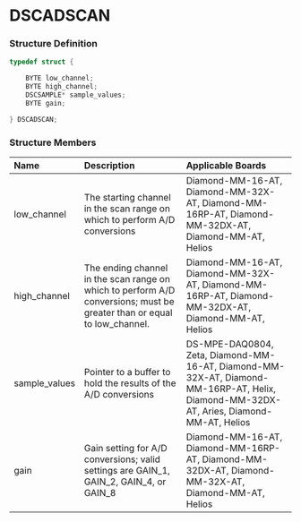 # DSCADSCAN

### Structure Definition

```c
typedef struct {

    BYTE low_channel;
    BYTE high_channel;
    DSCSAMPLE* sample_values;
    BYTE gain;

} DSCADSCAN;
```

### Structure Members

| Name | Description | Applicable Boards |
| :--- | :--- | :--- |
| low\_channel | The starting channel in the scan range on which to perform A/D conversions | Diamond-MM-16-AT, Diamond-MM-32X-AT, Diamond-MM-16RP-AT, Diamond-MM-32DX-AT, Diamond-MM-AT, Helios |
| high\_channel | The ending channel in the scan range on which to perform A/D conversions; must be greater than or equal to low\_channel. | Diamond-MM-16-AT, Diamond-MM-32X-AT, Diamond-MM-16RP-AT, Diamond-MM-32DX-AT, Diamond-MM-AT, Helios |
| sample\_values | Pointer to a buffer to hold the results of the A/D conversions | DS-MPE-DAQ0804, Zeta, Diamond-MM-16-AT, Diamond-MM-32X-AT, Diamond-MM-16RP-AT, Helix, Diamond-MM-32DX-AT, Aries, Diamond-MM-AT, Helios |
| gain | Gain setting for A/D conversions; valid settings are GAIN\_1, GAIN\_2, GAIN\_4, or GAIN\_8 | Diamond-MM-16-AT, Diamond-MM-16RP-AT, Diamond-MM-32DX-AT, Diamond-MM-32X-AT, Diamond-MM-AT, Helios |

